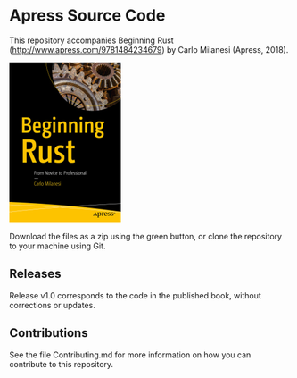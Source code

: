 # Apress Source Code

This repository accompanies Beginning Rust (http://www.apress.com/9781484234679) by Carlo Milanesi (Apress, 2018).

[comment]: #cover
![Cover image](9781484234679.jpg)

Download the files as a zip using the green button, or clone the repository to your machine using Git.

## Releases

Release v1.0 corresponds to the code in the published book, without corrections or updates.

## Contributions

See the file Contributing.md for more information on how you can contribute to this repository.